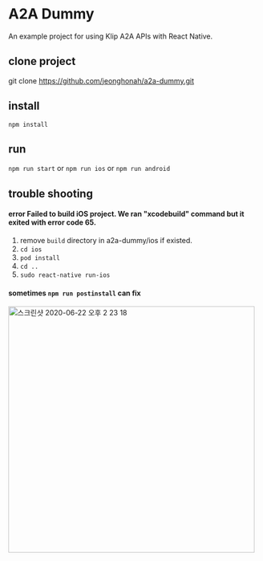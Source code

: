 # A2A Dummy
An example project for using Klip A2A APIs with React Native.

## clone project
git clone https://github.com/jeonghonah/a2a-dummy.git

## install
`npm install`

## run
`npm run start`
or
`npm run ios`
or
`npm run android`

## trouble shooting
#### error Failed to build iOS project. We ran "xcodebuild" command but it exited with error code 65.
1. remove `build` directory in a2a-dummy/ios if existed. 
2. `cd ios`
3. `pod install`
4. `cd ..`
5. `sudo react-native run-ios`

#### sometimes `npm run postinstall` can fix

<img width="491" alt="스크린샷 2020-06-22 오후 2 23 18" src="https://user-images.githubusercontent.com/4974738/85251326-06c5b080-b494-11ea-83f1-b700d830bfc4.png">
